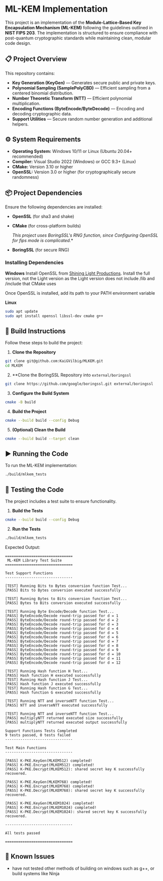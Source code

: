 ﻿# ML-KEM Implementation

This project is an implementation of the **Module-Lattice-Based Key Encapsulation Mechanism (ML-KEM)** following the guidelines outlined in **NIST FIPS 203**. The implementation is structured to ensure compliance with post-quantum cryptographic standards while maintaining clean, modular code design.

## 📋 Project Overview
This repository contains:
- **Key Generation (KeyGen)** — Generates secure public and private keys.
- **Polynomial Sampling (SamplePolyCBD)** — Efficient sampling from a centered binomial distribution.
- **Number Theoretic Transform (NTT)** — Efficient polynomial multiplication.
- **Encoding Functions (ByteEncode/ByteDecode)** — Encoding and decoding cryptographic data.
- **Support Utilities** — Secure random number generation and additional helpers.

## ⚙️ System Requirements
- **Operating System:** Windows 10/11 or Linux (Ubuntu 20.04+ recommended)
- **Compiler:** Visual Studio 2022 (Windows) or GCC 9.3+ (Linux)
- **CMake:** Version 3.10 or higher
- **OpenSSL:** Version 3.0 or higher (for cryptographically secure randomness)

## 📦 Project Dependencies
Ensure the following dependencies are installed:
- **OpenSSL** (for sha3 and shake)
- **CMake** (for cross-platform builds)

  *This project uses BoringSSL's RNG function, since Configuring OpenSSL for fips mode is complicated.**
- **BoringSSL** (for secure RNG)

### Installing Dependencies
**Windows**
Install OpenSSL from [Shining Light Productions](https://slproweb.com/products/Win32OpenSSL.html).
Install the full version, not the Light version as the Light version does not include /lib and /include that 
CMake uses

Once OpenSSL is installed, add its path to your PATH environment variable

**Linux**
```sh
sudo apt update
sudo apt install openssl libssl-dev cmake g++
```

## 🚀 Build Instructions
Follow these steps to build the project:

1. **Clone the Repository**
```sh
git clone git@github.com:KaiGVilbig/MLKEM.git
cd MLKEM
```

2. **Clone the BoringSSL Repository into `external/boringssl`
```sh
git clone https://github.com/google/boringssl.git external/boringssl
```

3. **Configure the Build System**
```sh
cmake -B build
```

4. **Build the Project**
```sh
cmake --build build --config Debug
```

5. **(Optional) Clean the Build**
```sh
cmake --build build --target clean
```

## ▶️ Running the Code
To run the ML-KEM implementation:

```sh
./build/mlkem_tests
```

## 🧪 Testing the Code
The project includes a test suite to ensure functionality.

1. **Build the Tests**
```sh
cmake --build build --config Debug
```

2. **Run the Tests**
```sh
./build/mlkem_tests
```

Expected Output:
```
===============================
 ML-KEM Library Test Suite
===============================

Test Support Functions
-------------------------------

[TEST] Running Bits to Bytes conversion function Test...
[PASS] Bits to Bytes conversion executed successfully

[TEST] Running Bytes to Bits conversion function Test...
[PASS] Bytes to Bits conversion executed successfully

[TEST] Running Byte Encode/Decode function Test...
[PASS] ByteEncode/Decode round-trip passed for d = 1
[PASS] ByteEncode/Decode round-trip passed for d = 2
[PASS] ByteEncode/Decode round-trip passed for d = 3
[PASS] ByteEncode/Decode round-trip passed for d = 4
[PASS] ByteEncode/Decode round-trip passed for d = 5
[PASS] ByteEncode/Decode round-trip passed for d = 6
[PASS] ByteEncode/Decode round-trip passed for d = 7
[PASS] ByteEncode/Decode round-trip passed for d = 8
[PASS] ByteEncode/Decode round-trip passed for d = 9
[PASS] ByteEncode/Decode round-trip passed for d = 10
[PASS] ByteEncode/Decode round-trip passed for d = 11
[PASS] ByteEncode/Decode round-trip passed for d = 12

[TEST] Running Hash function H Test...
[PASS] Hash function H executed successfully
[TEST] Running Hash function J Test...
[PASS] Hash function J executed successfully
[TEST] Running Hash function G Test...
[PASS] Hash function G executed successfully

[TEST] Running NTT and inverseNTT function Test...
[PASS] NTT and inverseNTT executed successfully

[TEST] Running NTT and inverseNTT function Test...
[PASS] multiplyNTT returned executed size successfully
[PASS] multiplyNTT returned executed output successfully

Support Functions Tests Completed
9 tests passed, 0 tests failed
-------------------------------

Test Main Functions
-------------------------------

[PASS] K-PKE.KeyGen(MLKEM512) completed!
[PASS] K-PKE.Encrypt(MLKEM512) completed!
[PASS] K-PKE.Decrypt(MLKEM512): shared secret key K successfully recovered.

[PASS] K-PKE.KeyGen(MLKEM768) completed!
[PASS] K-PKE.Encrypt(MLKEM768) completed!
[PASS] K-PKE.Decrypt(MLKEM768): shared secret key K successfully recovered.

[PASS] K-PKE.KeyGen(MLKEM1024) completed!
[PASS] K-PKE.Encrypt(MLKEM1024) completed!
[PASS] K-PKE.Decrypt(MLKEM1024): shared secret key K successfully recovered.

-------------------------------

All tests passed

===============================
```

## 📄 Known Issues
- have not tested other methods of building on windows such as g++, or build systems like Ninja